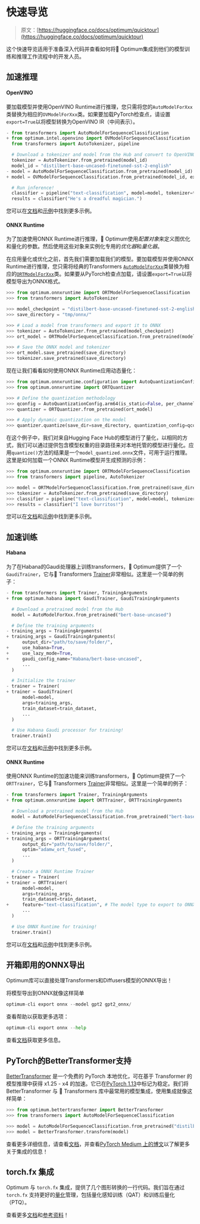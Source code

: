 # 快速导览

> 原文：[https://huggingface.co/docs/optimum/quicktour](https://huggingface.co/docs/optimum/quicktour)

这个快速导览适用于准备深入代码并查看如何将🤗 Optimum集成到他们的模型训练和推理工作流程中的开发人员。

## 加速推理

#### OpenVINO

要加载模型并使用OpenVINO Runtime进行推理，您只需将您的`AutoModelForXxx`类替换为相应的`OVModelForXxx`类。如果要加载PyTorch检查点，请设置`export=True`以将模型转换为OpenVINO IR（中间表示）。

```py
- from transformers import AutoModelForSequenceClassification
+ from optimum.intel.openvino import OVModelForSequenceClassification
  from transformers import AutoTokenizer, pipeline

  # Download a tokenizer and model from the Hub and convert to OpenVINO format
  tokenizer = AutoTokenizer.from_pretrained(model_id)
  model_id = "distilbert-base-uncased-finetuned-sst-2-english"
- model = AutoModelForSequenceClassification.from_pretrained(model_id)
+ model = OVModelForSequenceClassification.from_pretrained(model_id, export=True)

  # Run inference!
  classifier = pipeline("text-classification", model=model, tokenizer=tokenizer)
  results = classifier("He's a dreadful magician.")
```

您可以在[文档](https://huggingface.co/docs/optimum/intel/inference)和[示例](https://github.com/huggingface/optimum-intel/tree/main/examples/openvino)中找到更多示例。

#### ONNX Runtime

为了加速使用ONNX Runtime进行推理，🤗 Optimum使用*配置对象*来定义图优化和量化的参数。然后使用这些对象来实例化专用的*优化器*和*量化器*。

在应用量化或优化之前，首先我们需要加载我们的模型。要加载模型并使用ONNX Runtime进行推理，您只需将经典的Transformers [`AutoModelForXxx`](https://huggingface.co/docs/transformers/model_doc/auto#transformers.AutoModel)类替换为相应的[`ORTModelForXxx`](https://huggingface.co/docs/optimum/onnxruntime/package_reference/modeling_ort#optimum.onnxruntime.ORTModel)类。如果要从PyTorch检查点加载，请设置`export=True`以将模型导出为ONNX格式。

```py
>>> from optimum.onnxruntime import ORTModelForSequenceClassification
>>> from transformers import AutoTokenizer

>>> model_checkpoint = "distilbert-base-uncased-finetuned-sst-2-english"
>>> save_directory = "tmp/onnx/"

>>> # Load a model from transformers and export it to ONNX
>>> tokenizer = AutoTokenizer.from_pretrained(model_checkpoint)
>>> ort_model = ORTModelForSequenceClassification.from_pretrained(model_checkpoint, export=True)

>>> # Save the ONNX model and tokenizer
>>> ort_model.save_pretrained(save_directory)
>>> tokenizer.save_pretrained(save_directory)
```

现在让我们看看如何使用ONNX Runtime应用动态量化：

```py
>>> from optimum.onnxruntime.configuration import AutoQuantizationConfig
>>> from optimum.onnxruntime import ORTQuantizer

>>> # Define the quantization methodology
>>> qconfig = AutoQuantizationConfig.arm64(is_static=False, per_channel=False)
>>> quantizer = ORTQuantizer.from_pretrained(ort_model)

>>> # Apply dynamic quantization on the model
>>> quantizer.quantize(save_dir=save_directory, quantization_config=qconfig)
```

在这个例子中，我们对来自Hugging Face Hub的模型进行了量化，以相同的方式，我们可以通过提供包含模型权重的目录路径来对本地托管的模型进行量化。应用`quantize()`方法的结果是一个`model_quantized.onnx`文件，可用于运行推理。这里是如何加载一个ONNX Runtime模型并生成预测的示例：

```py
>>> from optimum.onnxruntime import ORTModelForSequenceClassification
>>> from transformers import pipeline, AutoTokenizer

>>> model = ORTModelForSequenceClassification.from_pretrained(save_directory, file_name="model_quantized.onnx")
>>> tokenizer = AutoTokenizer.from_pretrained(save_directory)
>>> classifier = pipeline("text-classification", model=model, tokenizer=tokenizer)
>>> results = classifier("I love burritos!")
```

您可以在[文档](https://huggingface.co/docs/optimum/onnxruntime/quickstart)和[示例](https://github.com/huggingface/optimum/tree/main/examples/onnxruntime)中找到更多示例。

## 加速训练

#### Habana

为了在Habana的Gaudi处理器上训练transformers，🤗 Optimum提供了一个`GaudiTrainer`，它与🤗 Transformers [Trainer](https://huggingface.co/docs/transformers/main_classes/trainer)非常相似。这里是一个简单的例子：

```py
- from transformers import Trainer, TrainingArguments
+ from optimum.habana import GaudiTrainer, GaudiTrainingArguments

  # Download a pretrained model from the Hub
  model = AutoModelForXxx.from_pretrained("bert-base-uncased")

  # Define the training arguments
- training_args = TrainingArguments(
+ training_args = GaudiTrainingArguments(
      output_dir="path/to/save/folder/",
+     use_habana=True,
+     use_lazy_mode=True,
+     gaudi_config_name="Habana/bert-base-uncased",
      ...
  )

  # Initialize the trainer
- trainer = Trainer(
+ trainer = GaudiTrainer(
      model=model,
      args=training_args,
      train_dataset=train_dataset,
      ...
  )

  # Use Habana Gaudi processor for training!
  trainer.train()
```

您可以在[文档](https://huggingface.co/docs/optimum/habana/quickstart)和[示例](https://github.com/huggingface/optimum-habana/tree/main/examples)中找到更多示例。

#### ONNX Runtime

使用ONNX Runtime的加速功能来训练transformers，🤗 Optimum提供了一个`ORTTrainer`，它与🤗 Transformers [Trainer](https://huggingface.co/docs/transformers/main_classes/trainer)非常相似。这里是一个简单的例子：

```py
- from transformers import Trainer, TrainingArguments
+ from optimum.onnxruntime import ORTTrainer, ORTTrainingArguments

  # Download a pretrained model from the Hub
  model = AutoModelForSequenceClassification.from_pretrained("bert-base-uncased")

  # Define the training arguments
- training_args = TrainingArguments(
+ training_args = ORTTrainingArguments(
      output_dir="path/to/save/folder/",
      optim="adamw_ort_fused",
      ...
  )

  # Create a ONNX Runtime Trainer
- trainer = Trainer(
+ trainer = ORTTrainer(
      model=model,
      args=training_args,
      train_dataset=train_dataset,
+     feature="text-classification", # The model type to export to ONNX
      ...
  )

  # Use ONNX Runtime for training!
  trainer.train()
```

您可以在[文档](https://huggingface.co/docs/optimum/onnxruntime/usage_guides/trainer)和[示例](https://github.com/huggingface/optimum/tree/main/examples/onnxruntime/training)中找到更多示例。

## 开箱即用的ONNX导出

Optimum库可以直接处理Transformers和Diffusers模型的ONNX导出！

将模型导出到ONNX就像这样简单

```py
optimum-cli export onnx --model gpt2 gpt2_onnx/
```

查看帮助以获取更多选项：

```py
optimum-cli export onnx --help
```

查看[文档](https://huggingface.co/docs/optimum/exporters/onnx/usage_guides/export_a_model)获取更多信息。

## PyTorch的BetterTransformer支持

[BetterTransformer](https://pytorch.org/blog/a-better-transformer-for-fast-transformer-encoder-inference/) 是一个免费的 PyTorch 本地优化，可在基于 Transformer 的模型推理中获得 x1.25 - x4 的加速。它已在[PyTorch 1.13](https://pytorch.org/blog/PyTorch-1.13-release/)中标记为稳定。我们将 BetterTransformer 与 🤗 Transformers 库中最常用的模型集成，使用集成就像这样简单：

```py
>>> from optimum.bettertransformer import BetterTransformer
>>> from transformers import AutoModelForSequenceClassification

>>> model = AutoModelForSequenceClassification.from_pretrained("distilbert-base-uncased-finetuned-sst-2-english")
>>> model = BetterTransformer.transform(model)
```

查看更多详细信息，请查看[文档](https://huggingface.co/docs/optimum/bettertransformer/overview)，并查看[PyTorch Medium 上的博文](https://medium.com/pytorch/bettertransformer-out-of-the-box-performance-for-huggingface-transformers-3fbe27d50ab2)以了解更多关于集成的信息！

## torch.fx 集成

Optimum 与 `torch.fx` 集成，提供了几个图形转换的一行代码。我们旨在通过 `torch.fx` 支持更好的[量化](https://huggingface.co/docs/optimum/concept_guides/quantization)管理，包括量化感知训练（QAT）和训练后量化（PTQ）。

查看更多[文档](https://huggingface.co/docs/optimum/torch_fx/usage_guides/optimization)和[参考资料](https://huggingface.co/docs/optimum/torch_fx/package_reference/optimization)！
